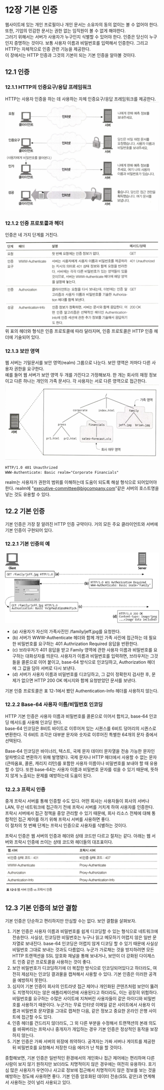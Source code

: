 # 12장 기본 인증

웹사이트에 있는 개인 프로필이나 개인 문서는 소유자의 동의 없이는 볼 수 없어야 한다. 또한, 기업의 민감한 문서는 권한 없는 임직원이 볼 수 없게 해야한다.  
그러기 위해서는 서버가 사용자가 누구인지 식별할 수 있어야 한다. 인증은 당신이 누구인지 증명하는 것이다. 보통 사용자 이름과 비밀번호를 입력해서 인증한다. 그리고 HTTP는 자체적으로 인증 관련 기능을 제공한다.  
이 장에서는 HTTP 인증과 그것의 기본이 되는 기본 인증을 알아볼 것이다.

## 12.1 인증

### 12.1.1 HTTP의 인증요구/응답 프레임워크

HTTP는 사용자 인증을 하는 데 사용하는 자체 인증요구/응답 프레임워크를 제공한다.  
![Alt text](image.png)

### 12.1.2 인증 프로토콜과 헤더

인증은 네 가지 단계를 거친다.

![Alt text](image-1.png)  
위 표의 헤더와 형식은 인증 프로토콜에 따라 달라지며, 인증 프로토콜은 HTTP 인증 헤더에 기술되어 있다.

### 12.1.3 보안 영역

웹 서버는 기밀문서를 보안 영역(realm) 그룹으로 나눈다. 보안 영역은 저마다 다른 사용자 권한을 요구한다.  
예를 들어 웹 서버가 보안 영역 두 개를 가진다고 가정해보자. 한 개는 회사의 재정 정보이고 다른 하나는 개인의 가족 문서다. 각 사용자는 서로 다른 영역으로 접근한다.
![Alt text](image-2.png)

```
HTTP/1.0 401 Unauthrized
WWW-Authenticate: Basic realm="Corporate Financials"
```

realm는 사용자가 권한의 범위를 이해하는데 도움이 되도록 해설 형식으로 되어있어야 한다. realm에 "executive-committee@bigcompany.com"같은 서버의 호스트명을 넣는 것도 유용할 수 있다.

## 12.2 기본 인증

기본 인증은 가장 잘 알려진 HTTP 인증 규약이다. 거의 모든 주요 클라이언트와 서버에 기본 인증이 구현되어 있다.

### 12.2.1 기본 인증의 예

![Alt text](image-3.png)

- (a) 사용자가 자신의 가족사진인 /family/jeff.jpg를 요청한다.
- (b) 서버가 WWW-Authenticate 헤더와 함께 개인 가족 사진에 접근하는 데 필요한 비밀번호를 요구하는 401 Authrization Required 응답을 반환한다.
- (c) 브라우저가 401 응답을 받고 Family 영역에 관한 사용자 이름과 비밀번호를 요구하는 대화상자를 띄운다. 사용자가 이름과 비밀번호를 입력하면, 브라우저는 그것들을 콜론으로 이어 붙이고, base-64 방식으로 인코딩하고, Authorization 헤더에 그 값을 담아 서버로 다시 보낸다.
- (d) 서버가 사용자 이름과 비밀번호를 디코딩하고, 그 값이 정확한지 검사한 후, 문제가 없으면 HTTP 200 OK 메시지와 함께 요청받았던 문서를 보낸다.

기본 인증 프로토콜은 표 12-1에서 봤던 Authentication-Info 헤더를 사용하지 않는다.

### 12.2.2 Base-64 사용자 이름/비밀번호 인코딩

HTTP 기본 인증은 사용자 이름과 비밀번호를 콜론으로 이어서 합치고, base-64 인코딩 메서드를 사용해 인코딩 한다.  
base-64 인코딩은 8비트 바이트로 이루어져 있는 시퀀스를 6비트 덩어리의 시퀀스로 변환한다. 각 6비트 조각은 대부분 문자와 숫자로 이루어진 특별한 64개의 문자 중에서 선택된다.

Base-64 인코딩은 바이너리, 텍스트, 국제 문자 데이터 문자열을 전송 가능한 문자인 알파벳으로 변환하기 위해 발명됐다. 국제 문자나 HTTP 헤더에서 사용할 수 없는 문자(큰따옴표, 콜론, 캐리지 리턴)를 포함한 사용자 이름이나 비밀번호를 보내야 할 때 유용할 수 있다. 또한 base-64는 사용자 이름과 비밀번호 문자를 섞을 수 있기 때문에, 뜻하지 않게 노출되는 문제를 예방하는데 도움이 된다.

### 12.2.3 프락시 인증

중개 프락시 서버를 통해 인증할 수도 있다. 어떤 회사는 사용자들이 회사의 서버나 LAN, 무선 네트워크에 접근하기 전에 프락시 서버를 거치게 하여 사용자를 인증한다.  
프락시 서버에서 접근 정책을 중앙 관리할 수 있기 때문에, 회사 리소스 전체에 대해 통합적인 접근 제어를 하기 위해 프락시 서버를 사용하면 좋다.  
이 절차의 첫 번째 단계는 프락시 인증으로 사용자를 식별하는 것이다.

프락시 인증은 웹 서버의 인증과 헤더와 상태 코드만 다르고 절차는 같다.
아래는 웹 서버와 프락시 인증에 쓰이는 상태 코드와 헤더들의 대조표이다.
![Alt text](image-4.png)

## 12.3 기본 인증의 보안 결함

기본 인증은 단순하고 편리하지만 안심할 수는 없다. 보안 결함을 살펴보자.

1. 기본 인증은 사용자 이름과 비밀번호를 쉽게 디코딩할 수 있는 형식으로 네트워크에 전송한다. 사실상, 인코딩한 비밀번호는 누구나 읽고 메모하기 어렵지 않은 일반 문자열로 보내진다. base-64 인코딩은 어렵지 않게 디코딩 할 수 있기 때문에 사실상 비밀번호 그대로 보내는 것과도 다름없다. 누군가 가로채는 것을 방지하려면 모든 HTTP 트랜잭션을 SSL 암호화 채널을 통해 보내거나, 보안이 더 강화된 다이제스트 인증 같은 프로토콜을 사용하는 것이 좋다.
2. 보안 비밀번호가 디코딩하기에 더 복잡한 방식으로 인코딩되어있다고 하더라도, 여전히 제삼자는 인코딩 결과물을 캡쳐해서 사용할 수 있다. 기본 인증은 이러한 공격을 예방하지 못한다.
3. 심지어 기본 인증이 회사의 인트라넷 접근 제어나 개인화된 콘텐츠처럼 보안이 뚫려도 치명적이지는 않은 애플리케이션에 사용된다고 하더라도, 이는 굉장히 위험하다. 비밀번호를 요구하는 수많은 사이트에 지쳐버린 사용자들이 같은 아이디와 비밀번호를 사용하기 때문이다. 누군가는 무료 인터넷 이메일 같은 사이트에서 사용자 이름과 비밀번호 문자열을 그대로 캡쳐한 다음, 같은 정보고 중요한 온라인 은행 사이트에 접근할 수도 있다.
4. 인증 헤더를 건드리지 않더라도, 그 외 다른 부분을 수정해서 트랜잭션의 본래 의도를 바꿔버리는 프락시나 중개자가 개입하는 경우 기본 인증은 정상적인 동작을 보장하지 않는다.
5. 기본 인증은 가짜 서버의 위장에 취약하다. 공격자는 가짜 서버나 게이트를 제공한 뒤 비밀번호를 요청해서 저장한 다음 에러가 난 척을 할 것이다.

종합해보면, 기본 인증은 일반적인 환경에서의 개인화나 접근 제어에는 편리하며 다른 사람이 보지 않기 원하지만 보더라도 치명적이지 않은 경우에는 여전히 유용하다. 호기심 많은 사용자가 우연이나 사고로 정보에 접근해서 치명적이지 않은 정보를 보는 것을 예방하는 정도에 사용하면 좋다.
기본 인증 암호화된 데이터 전송(SSL 같은)과 연계해서 사용하는 것이 널리 사용되고 있다.
